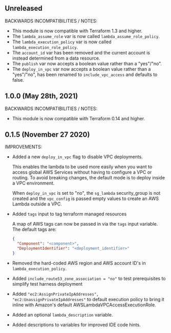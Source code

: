 ## Unreleased

BACKWARDS INCOMPATIBILITIES / NOTES:

* This module is now compatible with Terraform 1.3 and higher.
* The `lambda_assume_role` var is now called `lambda_assume_role_policy`.
* The `lambda_execution_policy` var is now called
  `lambda_execution_role_policy`.
* The `account_id` var has been removed and the current account is instead 
  determined from a data resource.
* The `publish` var now accepts a boolean value rather than a "yes"/"no".
* The `deploy_in_vpc` var now accepts a boolean value rather than a "yes"/"no",
  has been renamed to `include_vpc_access` and defaults to false.

## 1.0.0 (May 28th, 2021)

BACKWARDS INCOMPATIBILITIES / NOTES:

* This module is now compatible with Terraform 0.14 and higher. 

## 0.1.5 (November 27 2020)

IMPROVEMENTS:

* Added a new `deploy_in_vpc` flag to disable VPC deployments.

  This enables the lambda to be used more easily when you want to access
  global AWS Services without having to configure a VPC or routing. 
  To avoid breaking changes, the default mode is to deploy inside a VPC
  environment.
   
  When `deploy_in_vpc` is set to "no", the `sg_lambda` security_group is not
  created and the `vpc_config` is passed empty values to create an AWS Lambda
  outside a VPC.

* Added `tags` input to tag terraform managed resources
   
  A map of AWS tags can now be passed in via the `tags` input variable. The
  default tags are:
  ```json
  {
    "Component": "<component>",
    "DeploymentIdentifier": "<deployment_identifier>"
  } 
  ```
* Removed the hard-coded AWS region and AWS account ID's in
  `lambda_execution_policy`.
* Added `include_route53_zone_association = "no"` to test prerequisites to 
  simplify test harness deployment 
* Added `"ec2:AssignPrivateIpAddresses", "ec2:UnassignPrivateIpAddresses"` to
  default execution policy to bring it inline with Amazon's default
  AWSLambdaVPCAccessExecutionRole.
* Added an optional `lambda_description` variable.
* Added descriptions to variables for improved IDE code hints.
